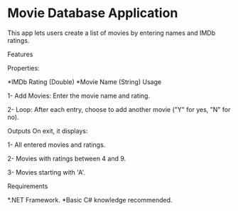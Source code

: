 # Movie Database Application

This app lets users create a list of movies by entering names and IMDb ratings.

Features

Properties:

*IMDb Rating (Double)
*Movie Name (String)
Usage

1- Add Movies: Enter the movie name and rating.

2- Loop: After each entry, choose to add another movie ("Y" for yes, "N" for no).

Outputs
On exit, it displays:

1- All entered movies and ratings.

2- Movies with ratings between 4 and 9.

3- Movies starting with 'A'.

Requirements

*.NET Framework.
*Basic C# knowledge recommended.
